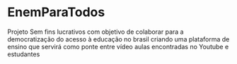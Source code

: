 # EnemParaTodos

Projeto Sem fins lucrativos com objetivo de colaborar para a democratização do acesso à educação no brasil criando uma plataforma de ensino que servirá como ponte entre vídeo aulas encontradas no Youtube e estudantes
